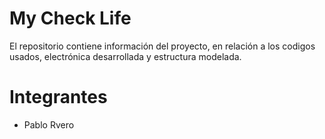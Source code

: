 # My Check Life
El repositorio contiene información del proyecto, en relación a los codigos usados, electrónica desarrollada y estructura modelada.

# Integrantes
- Pablo Rvero 